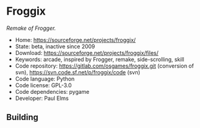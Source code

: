 # Froggix

_Remake of Frogger._

- Home: https://sourceforge.net/projects/froggix/
- State: beta, inactive since 2009
- Download: https://sourceforge.net/projects/froggix/files/
- Keywords: arcade, inspired by Frogger, remake, side-scrolling, skill
- Code repository: https://gitlab.com/osgames/froggix.git (conversion of svn), https://svn.code.sf.net/p/froggix/code (svn)
- Code language: Python
- Code license: GPL-3.0
- Code dependencies: pygame
- Developer: Paul Elms

## Building
